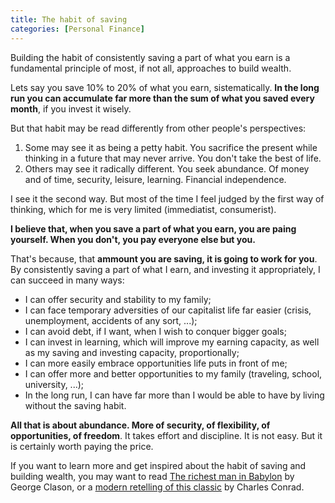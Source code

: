```yaml
---
title: The habit of saving
categories: [Personal Finance]
---
```


Building the habit of consistently saving a part of what you earn is a fundamental principle of most, if not all, approaches to build wealth.

Lets say you save 10% to 20% of what you earn, sistematically. **In the long run you can accumulate far more than the sum of what you saved every month**, if you invest it wisely.

But that habit may be read differently from other people's perspectives:

1. Some may see it as being a petty habit. You sacrifice the present while thinking in a future that may never arrive. You don't take the best of life.
2. Others may see it radically different. You seek abundance. Of money and of time, security, leisure, learning. Financial independence.

I see it the second way. But most of the time I feel judged by the first way of thinking, which for me is very limited (immediatist, consumerist).

**I believe that, when you save a part of what you earn, you are paing yourself. When you don't, you pay everyone else but you.**

That's because, that **ammount you are saving, it is going to work for you**. By consistently saving a part of what I earn, and investing it appropriately, I can succeed in many ways:

- I can offer security and stability to my family;
- I can face temporary adversities of our capitalist life far easier (crisis, unemployment, accidents of any sort, ...);
- I can avoid debt, if I want, when I wish to conquer bigger goals;
- I can invest in learning, which will improve my earning capacity, as well as my saving and investing capacity, proportionally;
- I can more easily embrace opportunities life puts in front of me;
- I can offer more and better opportunities to my family (traveling, school, university, ...);
- In the long run, I can have far more than I would be able to have by living without the saving habit.

**All that is about abundance. More of security, of flexibility, of opportunities, of freedom**. It takes effort and discipline. It is not easy. But it is certainly worth paying the price.

If you want to learn more and get inspired about the habit of saving and building wealth, you may want to read [The richest man in Babylon](https://amzn.to/3oDaszo) by George Clason, or a [modern retelling of this classic](https://amzn.to/3zDz6pJ) by Charles Conrad.